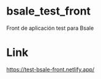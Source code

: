 # bsale_test_front
 Front de aplicación test para Bsale

# Link
https://test-bsale-front.netlify.app/
